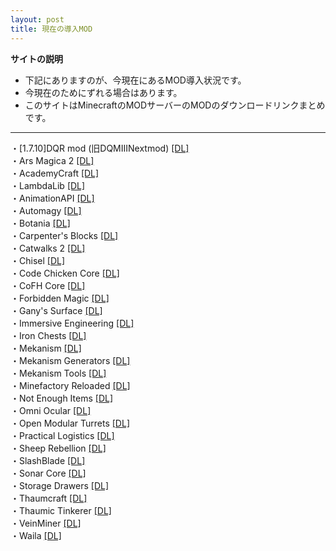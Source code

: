 ```yaml
---
layout: post
title: 現在の導入MOD
---
```


**サイトの説明**

 - 下記にありますのが、今現在にあるMOD導入状況です。
 - 今現在のためにずれる場合はあります。
 - このサイトはMinecraftのMODサーバーのMODのダウンロードリンクまとめです。
---

・[1.7.10]DQR mod (旧DQMIIINextmod) [[DL]](http://forum.minecraftuser.jp/viewtopic.php?t=20606)<br>
・Ars Magica 2 [[DL]](https://minecraft.curseforge.com/projects/ars-magica-2/files/2280862)<br>
・AcademyCraft [[DL]](https://minecraft.curseforge.com/projects/academycraft/files/2395301)<br>
・LambdaLib [[DL]](https://minecraft.curseforge.com/projects/lambdalib/files/2321336)<br>
・AnimationAPI [[DL]](https://minecraft.curseforge.com/projects/animationapi/files/2221721)<br>
・Automagy [[DL]](https://minecraft.curseforge.com/projects/automagy/files/2285272)<br>
・Botania [[DL]](https://minecraft.curseforge.com/projects/botania/files/2283837)<br>
・Carpenter's Blocks [[DL]](https://minecraft.curseforge.com/projects/carpenters-blocks/files/2333195)<br>
・Catwalks 2 [[DL]](https://minecraft.curseforge.com/projects/catwalks-2/files/2296725)<br>
・Chisel [[DL]](https://minecraft.curseforge.com/projects/chisel/files/2287442)<br>
・Code Chicken Core [[DL]](https://minecraft.curseforge.com/projects/codechickencore/files/2262089)<br>
・CoFH Core [[DL]](https://minecraft.curseforge.com/projects/cofhcore/files/2388750)<br>
・Forbidden Magic [[DL]](https://minecraft.curseforge.com/projects/forbidden-magic/files/2303822)<br>
・Gany's Surface [[DL]](https://minecraft.curseforge.com/projects/ganys-surface/files/2284819)<br>
・Immersive Engineering [[DL]](https://minecraft.curseforge.com/projects/immersive-engineering/files/2299019)<br>
・Iron Chests [[DL]](https://minecraft.curseforge.com/projects/iron-chests/files/2230908)<br>
・Mekanism [[DL]](https://minecraft.curseforge.com/projects/mekanism/files/2426270)<br>
・Mekanism Generators [[DL]](https://minecraft.curseforge.com/projects/mekanism-generators/files/2426269)<br>
・Mekanism Tools [[DL]](https://minecraft.curseforge.com/projects/mekanism-tools/files/2426268)<br>
・Minefactory Reloaded [[DL]](https://minecraft.curseforge.com/projects/minefactory-reloaded/files/2277485)<br>
・Not Enough Items [[DL]](https://minecraft.curseforge.com/projects/notenoughitems/files/2302312)<br>
・Omni Ocular [[DL]](https://minecraft.curseforge.com/projects/omni-ocular/files/2388572)<br>
・Open Modular Turrets [[DL]](https://minecraft.curseforge.com/projects/openmodularturrets/files/2426169)<br>
・Practical Logistics [[DL]](https://minecraft.curseforge.com/projects/practical-logistics/files/2306263)<br>
・Sheep Rebellion [[DL]](http://forum.minecraftuser.jp/viewtopic.php?t=3691)<br>
・SlashBlade [[DL]](https://minecraft.curseforge.com/projects/slashblade/files/2334408)<br>
・Sonar Core [[DL]](https://minecraft.curseforge.com/projects/sonar-core/files/2306173)<br>
・Storage Drawers [[DL]](https://minecraft.curseforge.com/projects/storage-drawers/files/2355230)<br>
・Thaumcraft [[DL]](https://minecraft.curseforge.com/projects/thaumcraft/files/2227552)<br>
・Thaumic Tinkerer [[DL]](https://minecraft.curseforge.com/projects/thaumic-tinkerer/files/2232793)<br>
・VeinMiner [[DL]](https://minecraft.curseforge.com/projects/veinminer/files/2354379)<br>
・Waila [[DL]](https://minecraft.curseforge.com/projects/waila/files/2230518)<br>
<br>
